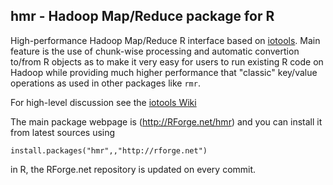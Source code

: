 ## hmr - Hadoop Map/Reduce package for R

High-performance Hadoop Map/Reduce R interface based on
[iotools](/s-u/iotools). Main feature is the use of chunk-wise
processing and automatic convertion to/from R objects as to make it
very easy for users to run existing R code on Hadoop while providing
much higher performance that "classic" key/value operations as used in
other packages like `rmr`.

For high-level discussion see the [iotools
Wiki](https://github.com/s-u/iotools/wiki)

The main package webpage is (http://RForge.net/hmr) and you can
install it from latest sources using

    install.packages("hmr",,"http://rforge.net")
    
in R, the RForge.net repository is updated on every commit.
